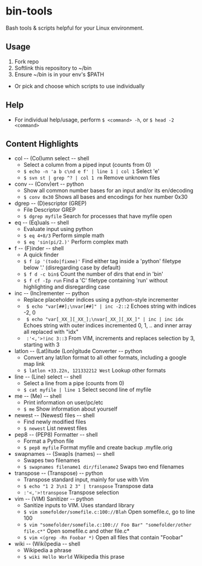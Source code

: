 # bin-tools

Bash tools & scripts helpful for your Linux environment.

## Usage 

1. Fork repo
2. Softlink this repository to ~/bin
3. Ensure ~/bin is in your env's $PATH

- Or pick and choose which scripts to use individually

## Help 

- For individual help/usage, perform `$ <command> -h`, or `$ head -2 <command>`

## Content Highlights

- col -- (Col)umn select -- shell
  + Select a column from a piped input (counts from 0)
  + `$ echo -n 'a b c\nd e f' | line 1 | col 1` Select 'e'
  + `$ svn st | grep ^? | col 1 rm` Remove unknown files
- conv -- (Conv)ert -- python
  + Show all common number bases for an input and/or its en/decoding
  + `$ conv 0x30` Shows all bases and encodings for hex number 0x30
- dgrep -- (D)escriptor (GREP)
  + File Descriptor GREP
  + `$ dgrep myfile` Search for processes that have myfile open
- eq -- (Eq)uals -- shell
  + Evaluate input using python
  + `$ eq 4+8/3` Perform simple math
  + `$ eq 'sin(pi/2.)'` Perform complex math
- f -- (F)inder -- shell
  + A quick finder
  + `$ f ip '(todo|fixme)'` Find either tag inside a 'python' filetype below '.' (disregarding case by default)
  + `$ f d -c bin$` Count the number of dirs that end in 'bin'
  + `$ f cf -Ip run` Find a 'C' filetype containing 'run' without highlighting and disregarding case
- inc -- (Inc)rementer -- python
  + Replace placeholder indices using a python-style incrementer
  + ` $ echo "var[##];\nvar[##]" | inc -2::2` Echoes string with indices -2, 0
  + ` $ echo "var[_XX_][_XX_];\nvar[_XX_][_XX_]" | inc | inc idx` Echoes string with outer indices incremented 0, 1, .. and inner array all replaced with "idx"
  + ` :'<,'>!inc 3::3` From VIM, increments and replaces selection by 3, starting with 3
- latlon -- (Lat)itude (Lon)gitude Converter -- python
  + Convert any lat/lon format to all other formats, including a google map link
  + `$ latlon +33.22n, 121332212 West` Lookup other formats
- line -- (Line) select -- shell
  + Select a line from a pipe (counts from 0)
  + `$ cat myfile | line 1` Select second line of myfile
- me -- (Me) -- shell
  + Print information on user/pc/etc
  + `$ me` Show information about yourself
- newest -- (Newest) files -- shell
  + Find newly modified files
  + `$ newest` List newest files
- pep8 -- (PEP8) Formatter -- shell
  + Format a Python file
  + `$ pep8 myfile` Format myfile and create backup .myfile.orig
- swapnames -- (Swap)s (names) -- shell
  + Swapes two filenames
  + `$ swapnames filename1 dir/filename2` Swaps two end filenames
- transpose -- (Transpose) -- python
  + Transpose standard input, mainly for use with Vim
  + `$ echo "1 2 3\n1 2 3" | transpose` Transpose data
  + `:'<,'>!transpose` Transpose selection
- vim -- (VIM) Sanitizer -- python
  + Sanitize inputs to VIM. Uses standard library
  + `$ vim somefolder/somefile.c:100://Blah` Open somefile.c, go to line 100
  + `$ vim "somefolder/somefile.c:100:// Foo Bar" "somefolder/other file.c*"` Open somefile.c and other file.c*
  + `$ vim <(grep -Rn Foobar *)` Open all files that contain "Foobar"
- wiki -- (Wiki)pedia -- shell
  + Wikipedia a phrase
  + `$ wiki Hello World` Wikipedia this prase

